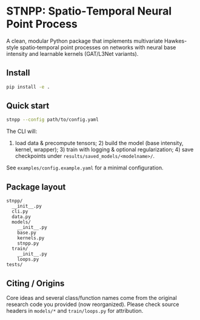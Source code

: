 # STNPP: Spatio‑Temporal Neural Point Process

A clean, modular Python package that implements multivariate Hawkes-style spatio‑temporal point processes on networks with neural base intensity and learnable kernels (GAT/L3Net variants).

## Install

```bash
pip install -e .
```

## Quick start

```bash
stnpp --config path/to/config.yaml
```

The CLI will:
1) load data & precompute tensors; 2) build the model (base intensity, kernel, wrapper); 3) train with logging & optional regularization; 4) save checkpoints under `results/saved_models/<modelname>/`.

See `examples/config.example.yaml` for a minimal configuration.

## Package layout

```
stnpp/
  __init__.py
  cli.py
  data.py
  models/
    __init__.py
    base.py
    kernels.py
    stnpp.py
  train/
    __init__.py
    loops.py
tests/
```

## Citing / Origins

Core ideas and several class/function names come from the original research code you provided (now reorganized). Please check source headers in `models/*` and `train/loops.py` for attribution.
